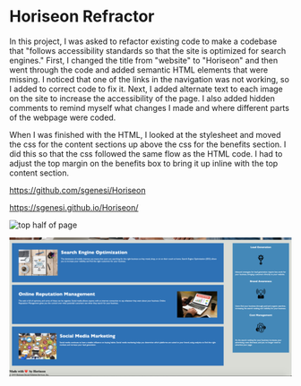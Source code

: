 # Horiseon Refractor
In this project, I was asked to refactor existing code to make a codebase that "follows accessibility standards so that the site is optimized for search engines."  First, I changed the title from "website" to "Horiseon" and then went through the code and added semantic HTML elements that were missing.  I noticed that one of the links in the navigation was not working, so I added to correct code to fix it.  Next, I added alternate text to each image on the site to increase the accessibility of the page.  I also added hidden comments to remind myself what changes I made and where different parts of the webpage were coded.

When I was finished with the HTML, I looked at the stylesheet and moved the css for the content sections up above the css for the benefits section.  I did this so that the css followed the same flow as the HTML code. I had to adjust the top margin on the benefits box to bring it up inline with the top content section.

https://github.com/sgenesi/Horiseon

https://sgenesi.github.io/Horiseon/


![top half of page](./assets/images/Screen-Shot-Horiseon-1.png "top half of page")

![bottom half of page](./assets/images/Screen-Shot-Horiseon-2.png "bottom half of page")